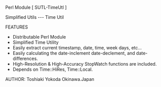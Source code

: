 Perl Module [ SUTL-TimeUtl ]

Simplified Utils --- Time Util


FEATURES
- Distributable Perl Module
- Simplified Time Utility
- Easily extract current timestamp, date, time, week days, etc...
- Easily calculating the date-inclement date-declement, and date-differences.
- High-Resolution & High-Accuracy StopWatch functions are included.
- Depends on Time::HiRes, Time::Local.

AUTHOR: Toshiaki Yokoda
  Okinawa.Japan

